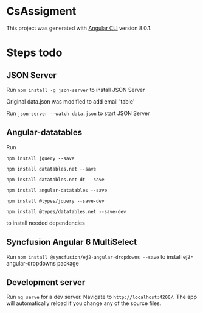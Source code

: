 # CsAssigment

This project was generated with [Angular CLI](https://github.com/angular/angular-cli) version 8.0.1.

# Steps todo

## JSON Server

Run `npm install -g json-server` to install JSON Server

Original data.json was modified to add email 'table'

Run `json-server --watch data.json` to start JSON Server

## Angular-datatables

Run

`npm install jquery --save`

`npm install datatables.net --save`

`npm install datatables.net-dt --save`

`npm install angular-datatables --save`

`npm install @types/jquery --save-dev`

`npm install @types/datatables.net --save-dev`

to install needed dependencies

## Syncfusion Angular 6 MultiSelect

Run `npm install @syncfusion/ej2-angular-dropdowns --save` to install ej2-angular-dropdowns package

## Development server

Run `ng serve` for a dev server. Navigate to `http://localhost:4200/`. The app will automatically reload if you change any of the source files.
